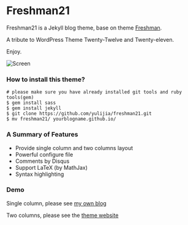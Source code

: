 Freshman21
==========

Freshman21 is a Jekyll blog theme, base on theme [Freshman](http://github.com/yulijia/freshman). 

A tribute to WordPress Theme Twenty-Twelve and Twenty-eleven.

Enjoy.


![Screen](http://i.imgur.com/oSp7kacl.png)

### How to install this theme?

```
# please make sure you have already installed git tools and ruby tools(gem)
$ gem install sass
$ gem install jekyll
$ git clone https://github.com/yulijia/freshman21.git
$ mv freshman21/ yourblogname.github.io/
```

### A Summary of Features

- Provide single column and two columns layout
- Powerful configure file
- Comments by Disqus
- Support LaTeX (by MathJax)
- Syntax highlighting


### Demo

Single column, please see [my own blog](http://yulijia.net/en/)

Two columns, please see the [theme website](http://yulijia.net/freshman21/)



